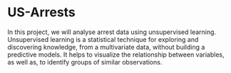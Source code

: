 # US-Arrests
In this project, we will analyse arrest data using unsupervised learning. Unsupervised learning is a statistical technique for exploring and discovering knowledge, from a multivariate data, without building a predictive models. It helps to visualize the relationship between variables, as well as, to identify groups of similar observations.
